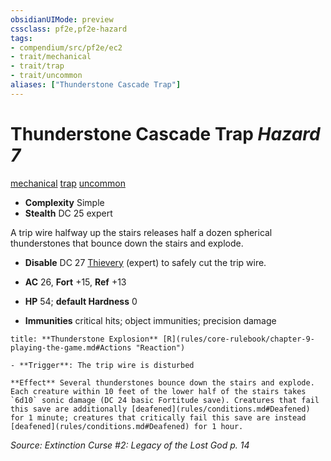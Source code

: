 ```yaml
---
obsidianUIMode: preview
cssclass: pf2e,pf2e-hazard
tags:
- compendium/src/pf2e/ec2
- trait/mechanical
- trait/trap
- trait/uncommon
aliases: ["Thunderstone Cascade Trap"]
---
```

# Thunderstone Cascade Trap *Hazard 7*  
[mechanical](mechanical.md "Mechanical Hazard Trait")  [trap](trap.md "Trap Hazard Trait")  [uncommon](uncommon.md "Uncommon Rarity Trait")  

- **Complexity** Simple
- **Stealth** DC 25 expert  

A trip wire halfway up the stairs releases half a dozen spherical thunderstones that bounce down the stairs and explode.

- **Disable** DC 27 [Thievery](skills.md#Thievery) (expert) to safely cut the trip wire.  

- **AC** 26, **Fort** +15, **Ref** +13
- **HP** 54; **default Hardness** 0
- **Immunities** critical hits; object immunities; precision damage

```ad-embed-ability
title: **Thunderstone Explosion** [R](rules/core-rulebook/chapter-9-playing-the-game.md#Actions "Reaction")

- **Trigger**: The trip wire is disturbed

**Effect** Several thunderstones bounce down the stairs and explode. Each creature within 10 feet of the lower half of the stairs takes `6d10` sonic damage (DC 24 basic Fortitude save). Creatures that fail this save are additionally [deafened](rules/conditions.md#Deafened) for 1 minute; creatures that critically fail this save are instead [deafened](rules/conditions.md#Deafened) for 1 hour.
```

*Source: Extinction Curse #2: Legacy of the Lost God p. 14*